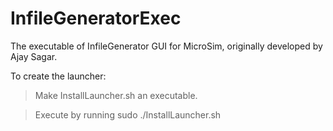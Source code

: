 # InfileGeneratorExec
The executable of InfileGenerator GUI for MicroSim, originally developed by Ajay Sagar.

To create the launcher:

> Make InstallLauncher.sh an executable.

> Execute by running sudo ./InstallLauncher.sh
